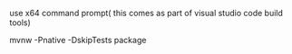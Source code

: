 
use x64 command prompt( this comes as part of visual studio code build tools)

mvnw -Pnative -DskipTests package

